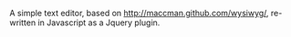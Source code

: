 A simple text editor, based on http://maccman.github.com/wysiwyg/, re-written in Javascript as a Jquery plugin.
